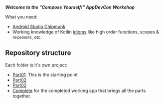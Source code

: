 ***Welcome to the "Compose Yourself!" AppDevCon Workshop***

What you need:
- [Android Studio Chipmunk](https://developer.android.com/studio/)
- Working knowledge of Kotlin [idioms](https://developer.android.com/jetpack/compose/kotlin) like
    high order functions, scopes & receivers, etc.


## Repository structure

Each folder is it's own project:
 - [Part01](Part01/README.md). This is the starting point
 - [Part02](Part02/README.md)
 - [Part02](Part02/README.md) 
 - [Complete](Complete/README.md) for the completed working app that brings all the parts together.

